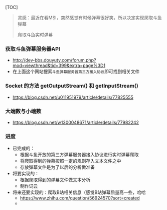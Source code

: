 [TOC]



> 灵感：最近在看MSI，突然感觉有时候弹幕很好笑，所以决定实现爬取斗鱼弹幕
>
> 爬取斗鱼实时弹幕



### 获取斗鱼弹幕服务器API

+ http://dev-bbs.douyutv.com/forum.php?mod=viewthread&tid=399&extra=page%3D1
+ 在上面这个网站搜索`斗鱼弹幕服务器第三方接入协议`即可找到相关文件





### Socket 的方法 getOutputStream() 和 getInputStream()

+ https://blog.csdn.net/u011951979/article/details/77825555



### 大端数与小端数

+ https://blog.csdn.net/w1300048671/article/details/77982242



### 进度

+ 已完成的：
  + 根据斗鱼开放的第三方弹幕服务器接入协议进行实时弹幕爬取
  + 将爬取得到的弹幕按照一定的规则存入文本文件之中
  + 存放弹幕文件是为了以后的分析做准备
+ 将要实现的：
  + 根据爬取得到的弹幕文件做文本分析
  + 制作词云
+ 将来还要实现的：爬取B站相关信息（感觉B站弹幕质量高一些，哈哈
  + https://www.zhihu.com/question/56924570?sort=created
  + 



